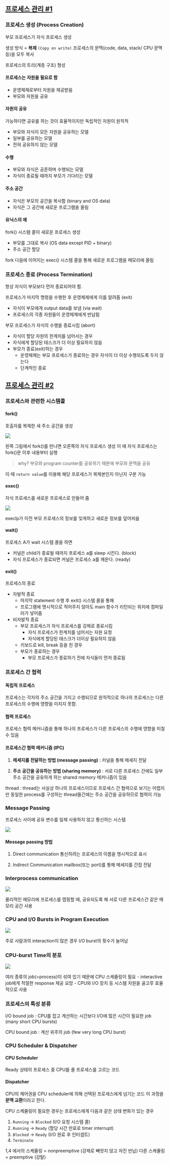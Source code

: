 ## [프로세스 관리 #1](https://core.ewha.ac.kr/publicview/C0101020140321144554159683?vmode=f)

### 프로세스 생성 (Process Creation)

부모 프로세스가 자식 프로세스 생성

생성 방식 = **복제** `(Copy on write)`
프로세스의 문맥(code, data, stack/ CPU 문맥 등)을 모두 복사

프로세스의 트리(계층 구조) 형성

#### 프로세스는 **자원**을 필요로 함

- 운영체제로부터 자원을 제공받음
- 부모와 자원을 공유

#### 자원의 공유

가능하다면 공유를 하는 것이 효율적이지만 독립적인 자원이 원칙적

- 부모와 자식이 모든 자원을 공유하는 모델
- 일부를 공유하는 모델
- 전혀 공유하지 않는 모델

#### 수행

- 부모와 자식은 공존하며 수행되는 모델
- 자식이 종료될 때까지 부모가 기다리는 모델

#### 주소 공간

- 자식은 부모의 공간을 복사함 (binary and OS data)
- 자식은 그 공간에 새로운 프로그램을 올림

#### 유닉스의 예

fork() 시스템 콜이 새로운 프로세스 생성

- 부모를 그대로 복사 (OS data except PID + binary)
- 주소 공간 할당

fork 다음에 이어지는 exec() 시스템 콜을 통해 새로운 프로그램을 메모리에 올림

### 프로세스 종료 (Process Termination)

항상 자식이 부모보다 먼저 종료되어야 함.

프로세스가 마지막 명령을 수행한 후 운영체제에게 이를 알려줌 (exit)

- 자식이 부모에게 output data를 보냄 (via wait)
- 프로세스의 각종 자원들이 운영체제에게 반납됨

부모 프로세스가 자식의 수행을 종료시킴 (abort)

- 자식이 할당 자원의 한계치를 넘어서는 경우
- 자식에게 할당된 태스크가 더 이상 필요하지 않음
- 부모가 종료(exit)하는 경우
  - 운영체제는 부모 프로세스가 종료하는 경우 자식이 더 이상 수행되도록 두지 않는다
  - 단계적인 종료

## [프로세스 관리 #2](https://core.ewha.ac.kr/publicview/C0101020140325134428879622?vmode=f)

### 프로세스와 관련한 시스템콜

#### fork()

호출자를 복제한 새 주소 공간을 생성

![](https://i.imgur.com/s2W9KTU.png)

왼쪽 그림에서 fork()를 만나면 오른쪽의 자식 프로세스 생성
이 때 자식 프로세스는 fork()문 이후 내용부터 실행

> why? 부모와 program counter를 공유하기 때문에 부모와 문맥을 공유

이 때 `return value`를 이용해 해당 프로세스가 복제본인지 아닌지 구분 가능

#### exec()

자식 프로세스를 새로운 프로세스로 만들어 줌

![](https://i.imgur.com/AB6BN9y.png)

execlp가 이전 부모 프로세스의 정보를 잊게하고 새로운 정보를 덮어씌움

#### wait()

프로세스 A가 wait 시스템 콜을 하면

- 커널은 child가 종료될 때까지 프로세스 a를 sleep 시킨다. (block)
- 자식 프로세스가 종료되면 커널은 프로세스 a를 깨운다. (ready)

#### exit()

프로세스의 종료

- 자발적 종료
  - 마지막 statement 수행 후 exit() 시스템 콜을 통해
  - 프로그램에 명시적으로 적어주지 않아도 main 함수가 리턴되는 위치에 컴파일러가 넣어줌
- 비자발적 종료
  - 부모 프로세스가 자식 프로세스를 강제로 종료시킴
    - 자식 프로세스가 한계치를 넘어서는 자원 요청
    - 자식에게 할당된 태스크가 더이상 필요하지 않음
  - 키보드로 kill, break 등을 친 경우
  - 부모가 종료하는 경우
    - 부모 프로세스가 종료하기 전에 자식들이 먼저 종료됨

### 프로세스 간 협력

#### 독립적 프로세스

프로세스는 각자의 주소 공간을 가지고 수행되므로 원칙적으로 하나의 프로세스는 다른 프로세스의 수행에 영향을 미치지 못함.

#### 협력 프로세스

프로세스 협력 메커니즘을 통해 하나의 프로세스가 다른 프로세스의 수행에 영향을 미칠 수 있음

#### 프로세스간 협력 메커니즘 (IPC)

1. **메세지를 전달하는 방법 (message passing)**
   : 커널을 통해 메세지 전달

2. **주소 공간을 공유하는 방법 (sharing memory)**
   : 서로 다른 프로세스 간에도 일부 주소 공간을 공유하게 하는 shared memory 메커니즘이 있음

thread : thread는 사실상 하나의 프로세스이므로 프로세스 간 협력으로 보기는 어렵지만 동일한 process를 구성하는 thread들간에는 주소 공간을 공유하므로 협력이 가능

### Message Passing

프로세스 사이에 공유 변수를 일체 사용하지 않고 통신하는 시스템

![](https://i.imgur.com/jHX5j7Q.png)

#### Message passing 방법

1. Direct communication
   통신하려는 프로세스의 이름을 명시적으로 표시

2. Indirect Communication
   mailbox(또는 port)를 통해 메세지를 간접 전달

### Interprocess communication

![](https://i.imgur.com/bsQkTz8.png)

물리적인 메모리에 프로세스를 맵핑할 때, 공유되도록 해 서로 다른 프로세스간 같은 메모리 공간 사용

### CPU and I/O Bursts in Program Execution

![](https://i.imgur.com/U0SPjUi.png)

주로 사람과의 interaction이 많은 경우 I/O burst의 횟수가 늘어남

### CPU-burst Time의 분포

![](https://i.imgur.com/Bz0XRSI.png)

여러 종류의 job(=process)이 섞여 있기 때문에 CPU 스케쥴링이 필요 - interactive job에게 적절한 response 제공 요망 - CPU와 I/O 장치 등 시스템 자원을 골고루 효율적으로 사용

### 프로세스의 특성 분류

I/O bound job : CPU를 잡고 계산하는 시간보다 I/O에 많은 시간이 필요한 job
(many short CPU bursts)

CPU bound job : 계산 위주의 job
(few very long CPU burst)

### CPU Scheduler & Dispatcher

#### CPU Scheduler

Ready 상태의 프로세스 중 CPU를 줄 프로세스를 고르는 코드

#### Dispatcher

CPU의 제어권을 CPU scheduler에 의해 선택된 프로세스에게 넘기는 코드
이 과정을 **문맥 교환**이라고 한다.

CPU 스케쥴링이 필요한 경우는 프로세스에게 다음과 같은 상태 변화가 있는 경우

1. `Running` -> `Blocked` (I/O 요청 시스템 콜)
2. `Running` -> `Ready` (할당 시간 만료로 timer interrupt)
3. `Blocked` -> `Ready` (I/O 완료 후 인터셉트)
4. `Terminate`

1,4 에서의 스케쥴링 = nonpreemptive (강제로 빼앗지 않고 자진 반납)
다른 스케쥴링 = preemptive (강탈)
